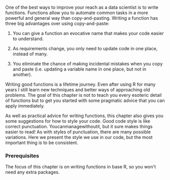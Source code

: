 
One of the best ways to improve your reach as a data scientist is to write functions. Functions allow you to automate common tasks in a more powerful and general way than copy-and-pasting. Writing a function has three big advantages over using copy-and-paste:

1.  You can give a function an evocative name that makes your code easier to 
    understand.

1.  As requirements change, you only need to update code in one place, instead
    of many.

1.  You eliminate the chance of making incidental mistakes when you copy and 
    paste (i.e. updating a variable name in one place, but not in another).

Writing good functions is a lifetime journey. Even after using R for many years I still learn new techniques and better ways of approaching old problems. The goal of this chapter is not to teach you every esoteric detail of functions but to get you started with some pragmatic advice that you can apply immediately.

As well as practical advice for writing functions, this chapter also gives you some suggestions for how to style your code. Good code style is like correct punctuation. Youcanmanagewithoutit, but it sure makes things easier to read! As with styles of punctuation, there are many possible variations. Here we present the style we use in our code, but the most important thing is to be consistent.

### Prerequisites

The focus of this chapter is on writing functions in base R, so you won't need any extra packages.

